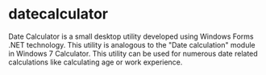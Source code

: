 # datecalculator
Date Calculator is a small desktop utility developed using Windows Forms .NET technology. This utility is analogous to the "Date calculation" module in Windows 7 Calculator. This utility can be used for numerous date related calculations like calculating age or work experience.
